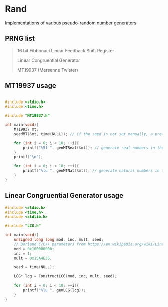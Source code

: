 # Rand
Implementations of various pseudo-random number generators


## PRNG list
> 16 bit Fibbonaci Linear Feedback Shift Register
>
> Linear Congruential Generator
>
> MT19937 (Mersenne Twister)

## MT19937 usage
```c

#include <stdio.h>
#include <time.h>

#include "MT19937.h"

int main(void){
    MT19937 mt;
    seedMT(&mt, time(NULL)); // if the seed is not set manually, a pre-determined seed will be used (4357 by default)

    for (int i = 0; i < 10; ++i){
        printf("%5f ", genMTReal(&mt)); // generate real numbers in the interval [0, 1]
    }
    printf("\n");

    for (int i = 0; i < 10; ++i){
        printf("%lu ", genMTNat(&mt)); // generate natural numbers in the interval [0, 2^w - 1]
    }
}

```
## Linear Congruential Generator usage
```c
#include <stdio.h>
#include <time.h>
#include <stdlib.h>

#include "LCG.h"

int main(void){
    unsigned long long mod, inc, mult, seed;
    // Borland C/C++ parameters from https://en.wikipedia.org/wiki/Linear_congruential_generator
    mod = 0x100000000;
    inc = 1;
    mult = 0x15A4E35;

    seed = time(NULL);

    LCG* lcg = ConstructLCG(mod, inc, mult, seed);
    
    for (int i = 0; i < 10; ++i){
        printf("%lu ", genLCG(lcg));
    }
}

```
